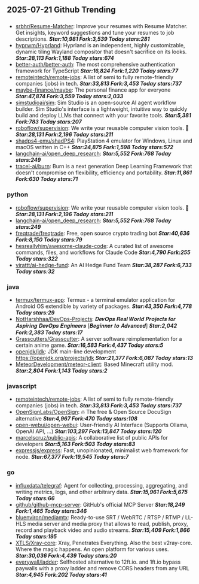 ## 2025-07-21 Github Trending

### 
* [srbhr/Resume-Matcher](https://github.com/srbhr/Resume-Matcher): Improve your resumes with Resume Matcher. Get insights, keyword suggestions and tune your resumes to job descriptions. ***Star:10,981 Fork:3,539 Today stars:281***
* [hyprwm/Hyprland](https://github.com/hyprwm/Hyprland): Hyprland is an independent, highly customizable, dynamic tiling Wayland compositor that doesn't sacrifice on its looks. ***Star:28,113 Fork:1,188 Today stars:674***
* [better-auth/better-auth](https://github.com/better-auth/better-auth): The most comprehensive authentication framework for TypeScript ***Star:16,824 Fork:1,220 Today stars:77***
* [remoteintech/remote-jobs](https://github.com/remoteintech/remote-jobs): A list of semi to fully remote-friendly companies (jobs) in tech. ***Star:33,813 Fork:3,453 Today stars:737***
* [maybe-finance/maybe](https://github.com/maybe-finance/maybe): The personal finance app for everyone ***Star:47,874 Fork:3,559 Today stars:2,033***
* [simstudioai/sim](https://github.com/simstudioai/sim): Sim Studio is an open-source AI agent workflow builder. Sim Studio's interface is a lightweight, intuitive way to quickly build and deploy LLMs that connect with your favorite tools. ***Star:5,381 Fork:783 Today stars:207***
* [roboflow/supervision](https://github.com/roboflow/supervision): We write your reusable computer vision tools. 💜 ***Star:28,131 Fork:2,196 Today stars:211***
* [shadps4-emu/shadPS4](https://github.com/shadps4-emu/shadPS4): PlayStation 4 emulator for Windows, Linux and macOS written in C++ ***Star:24,875 Fork:1,598 Today stars:572***
* [langchain-ai/open_deep_research](https://github.com/langchain-ai/open_deep_research):  ***Star:5,552 Fork:768 Today stars:249***
* [tracel-ai/burn](https://github.com/tracel-ai/burn): Burn is a next generation Deep Learning Framework that doesn't compromise on flexibility, efficiency and portability. ***Star:11,861 Fork:630 Today stars:71***

### python
* [roboflow/supervision](https://github.com/roboflow/supervision): We write your reusable computer vision tools. 💜 ***Star:28,131 Fork:2,196 Today stars:211***
* [langchain-ai/open_deep_research](https://github.com/langchain-ai/open_deep_research):  ***Star:5,552 Fork:768 Today stars:249***
* [freqtrade/freqtrade](https://github.com/freqtrade/freqtrade): Free, open source crypto trading bot ***Star:40,636 Fork:8,150 Today stars:79***
* [hesreallyhim/awesome-claude-code](https://github.com/hesreallyhim/awesome-claude-code): A curated list of awesome commands, files, and workflows for Claude Code ***Star:4,790 Fork:255 Today stars:322***
* [virattt/ai-hedge-fund](https://github.com/virattt/ai-hedge-fund): An AI Hedge Fund Team ***Star:38,287 Fork:6,733 Today stars:32***

### java
* [termux/termux-app](https://github.com/termux/termux-app): Termux - a terminal emulator application for Android OS extendible by variety of packages. ***Star:43,350 Fork:4,778 Today stars:29***
* [NotHarshhaa/DevOps-Projects](https://github.com/NotHarshhaa/DevOps-Projects): 𝑫𝒆𝒗𝑶𝒑𝒔 𝑹𝒆𝒂𝒍 𝑾𝒐𝒓𝒍𝒅 𝑷𝒓𝒐𝒋𝒆𝒄𝒕𝒔 𝒇𝒐𝒓 𝑨𝒔𝒑𝒊𝒓𝒊𝒏𝒈 𝑫𝒆𝒗𝑶𝒑𝒔 𝑬𝒏𝒈𝒊𝒏𝒆𝒆𝒓𝒔 [𝑩𝒆𝒈𝒊𝒏𝒏𝒆𝒓 𝒕𝒐 𝑨𝒅𝒗𝒂𝒏𝒄𝒆𝒅] ***Star:2,042 Fork:2,383 Today stars:17***
* [Grasscutters/Grasscutter](https://github.com/Grasscutters/Grasscutter): A server software reimplementation for a certain anime game. ***Star:16,583 Fork:4,437 Today stars:5***
* [openjdk/jdk](https://github.com/openjdk/jdk): JDK main-line development https://openjdk.org/projects/jdk ***Star:21,377 Fork:6,087 Today stars:13***
* [MeteorDevelopment/meteor-client](https://github.com/MeteorDevelopment/meteor-client): Based Minecraft utility mod. ***Star:2,804 Fork:1,143 Today stars:2***

### javascript
* [remoteintech/remote-jobs](https://github.com/remoteintech/remote-jobs): A list of semi to fully remote-friendly companies (jobs) in tech. ***Star:33,813 Fork:3,453 Today stars:737***
* [OpenSignLabs/OpenSign](https://github.com/OpenSignLabs/OpenSign): 🔥 The free & Open Source DocuSign alternative ***Star:4,967 Fork:470 Today stars:108***
* [open-webui/open-webui](https://github.com/open-webui/open-webui): User-friendly AI Interface (Supports Ollama, OpenAI API, ...) ***Star:103,297 Fork:13,847 Today stars:120***
* [marcelscruz/public-apis](https://github.com/marcelscruz/public-apis): A collaborative list of public APIs for developers ***Star:5,163 Fork:503 Today stars:83***
* [expressjs/express](https://github.com/expressjs/express): Fast, unopinionated, minimalist web framework for node. ***Star:67,377 Fork:19,545 Today stars:7***

### go
* [influxdata/telegraf](https://github.com/influxdata/telegraf): Agent for collecting, processing, aggregating, and writing metrics, logs, and other arbitrary data. ***Star:15,961 Fork:5,675 Today stars:66***
* [github/github-mcp-server](https://github.com/github/github-mcp-server): GitHub's official MCP Server ***Star:18,249 Fork:1,465 Today stars:346***
* [bluenviron/mediamtx](https://github.com/bluenviron/mediamtx): Ready-to-use SRT / WebRTC / RTSP / RTMP / LL-HLS media server and media proxy that allows to read, publish, proxy, record and playback video and audio streams. ***Star:15,409 Fork:1,866 Today stars:195***
* [XTLS/Xray-core](https://github.com/XTLS/Xray-core): Xray, Penetrates Everything. Also the best v2ray-core. Where the magic happens. An open platform for various uses. ***Star:30,036 Fork:4,439 Today stars:20***
* [everywall/ladder](https://github.com/everywall/ladder): Selfhosted alternative to 12ft.io. and 1ft.io bypass paywalls with a proxy ladder and remove CORS headers from any URL ***Star:4,945 Fork:202 Today stars:41***
